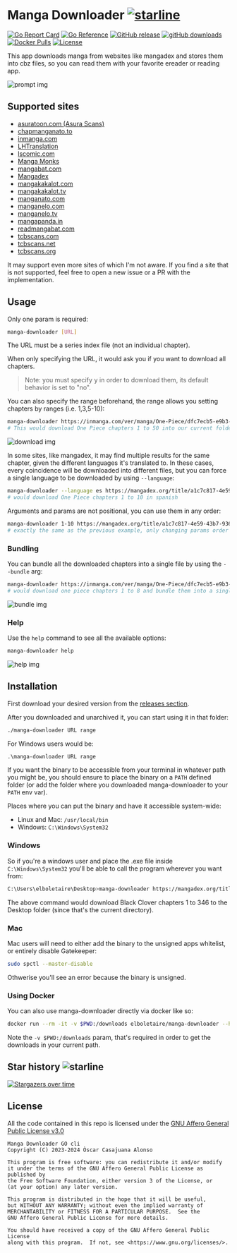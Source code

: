 Manga Downloader [![starline]](#star-history)
=============================================

[![Go Report Card][go report card]][go report]
[![Go Reference][go reference badge]][go reference]
[![GitHub release][release badge]][releases]
[![gitHub downloads]][downloads]
[![Docker Pulls][pulls badge]][docker hub]
[![License][license badge]][license]

This app downloads manga from websites like mangadex and stores them into cbz
files, so you can read them with your favorite ereader or reading app.

![prompt img]

Supported sites
---------------

- [asuratoon.com (Asura Scans)](https://asuratoon.com)
- [chapmanganato.to](https://chapmanganato.to)
- [inmanga.com](https://inmanga.com)
- [LHTranslation](https://lhtranslation.net)
- [lscomic.com](https://lscomic.com/)
- [Manga Monks](https://mangamonks.com)
- [mangabat.com](https://mangabat.com)
- [Mangadex](https://mangadex.org)
- [mangakakalot.com](https://mangakakalot.com)
- [mangakakalot.tv](https://mangakakalot.tv)
- [manganato.com](https://manganato.com)
- [manganelo.com](https://manganelo.com)
- [manganelo.tv](https://manganelo.tv)
- [mangapanda.in](https://mangapanda.in)
- [readmangabat.com](https://readmangabat.com)
- [tcbscans.com](https://tcbscans.com)
- [tcbscans.net](https://www.tcbscans.net)
- [tcbscans.org](https://www.tcbscans.org)

It may support even more sites of which I'm not aware. If you find a site that is not supported, feel free to open a new issue or a PR with the implementation.

Usage
-----

Only one param is required:

~~~bash
manga-downloader [URL]
~~~

The URL must be a series index file (not an individual chapter).

When only specifying the URL, it would ask you if you want to download all
chapters.

> Note: you must specify <kbd>y</kbd> in order to download them, its default
> behavior is set to "no".

You can also specify the range beforehand, the range allows you setting chapters by
ranges (i.e. 1,3,5-10):

~~~bash
manga-downloader https://inmanga.com/ver/manga/One-Piece/dfc7ecb5-e9b3-4aa5-a61b-a498993cd935 1-50
# This would download One Piece chapters 1 to 50 into our current folder
~~~

![download img]

In some sites, like mangadex, it may find multiple results for the same chapter,
given the different languages it's translated to. In these cases, every
coincidence will be downloaded into different files, but you can force a single
language to be downloaded by using `--language`:

~~~bash
manga-downloader --language es https://mangadex.org/title/a1c7c817-4e59-43b7-9365-09675a149a6f/one-piece 1-10
# would download One Piece chapters 1 to 10 in spanish
~~~

Arguments and params are not positional, you can use them in any order:

~~~bash
manga-downloader 1-10 https://mangadex.org/title/a1c7c817-4e59-43b7-9365-09675a149a6f/one-piece --language es
# exactly the same as the previous example, only changing params order
~~~

### Bundling

You can bundle all the downloaded chapters into a single file by using the
`--bundle` arg:

~~~bash
manga-downloader https://inmanga.com/ver/manga/One-Piece/dfc7ecb5-e9b3-4aa5-a61b-a498993cd935 1-8 --bundle
# would download one piece chapters 1 to 8 and bundle them into a single file
~~~

![bundle img]

### Help

Use the `help` command to see all the available options:

~~~bash
manga-downloader help
~~~

![help img]

Installation
------------

First download your desired version from the [releases section][releases].

After you downloaded and unarchived it, you can start using it in that folder:

~~~bash
./manga-downloader URL range
~~~

For Windows users would be:

~~~cmd
.\manga-downloader URL range
~~~

If you want the binary to be accessible from your terminal in whatever path you
might be, you should ensure to place the binary on a `PATH` defined folder (or
add the folder where you downloaded manga-downloader to your `PATH` env var).

Places where you can put the binary and have it accessible system-wide:

- Linux and Mac: `/usr/local/bin`
- Windows: `C:\Windows\System32`

### Windows

So if you're a windows user and place the .exe file inside `C:\Windows\System32`
you'll be able to call the program wherever you want from:

~~~bash
C:\Users\elboletaire\Desktop>manga-downloader https://mangadex.org/title/e7eabe96-aa17-476f-b431-2497d5e9d060/black-clover 1-346
~~~

The above command would download Black Clover chapters 1 to 346 to the Desktop
folder (since that's the current directory).

### Mac

Mac users will need to either add the binary to the unsigned apps whitelist, or
entirely disable Gatekeeper:

~~~bash
sudo spctl --master-disable
~~~

Othwerise you'll see an error because the binary is unsigned.

### Using Docker

You can also use manga-downloader directly via docker like so:

~~~bash
docker run --rm -it -v $PWD:/downloads elboletaire/manga-downloader --help
~~~

Note the `-v $PWD:/downloads` param, that's required in order to get the downloads in your current path.

Star history ![starline]
------------------------

[![Stargazers over time](https://starchart.cc/elboletaire/manga-downloader.svg?variant=adaptive)](https://starchart.cc/elboletaire/manga-downloader)

License
-------

All the code contained in this repo is licensed under the
[GNU Affero General Public License v3.0][license]

    Manga Downloader GO cli
    Copyright (C) 2023-2024 Òscar Casajuana Alonso

    This program is free software: you can redistribute it and/or modify
    it under the terms of the GNU Affero General Public License as published by
    the Free Software Foundation, either version 3 of the License, or
    (at your option) any later version.

    This program is distributed in the hope that it will be useful,
    but WITHOUT ANY WARRANTY; without even the implied warranty of
    MERCHANTABILITY or FITNESS FOR A PARTICULAR PURPOSE.  See the
    GNU Affero General Public License for more details.

    You should have received a copy of the GNU Affero General Public License
    along with this program.  If not, see <https://www.gnu.org/licenses/>.

[github downloads]: https://img.shields.io/github/downloads/elboletaire/manga-downloader/total
[go reference badge]: https://pkg.go.dev/badge/github.com/elboletaire/manga-downloader.svg
[release badge]: https://img.shields.io/github/release/elboletaire/manga-downloader.svg
[pulls badge]: https://img.shields.io/docker/pulls/elboletaire/manga-downloader
[license badge]: https://img.shields.io/github/license/elboletaire/manga-downloader?color=green
[go report]: https://goreportcard.com/report/github.com/elboletaire/manga-downloader
[go report card]: https://goreportcard.com/badge/github.com/elboletaire/manga-downloader
[go reference]: https://pkg.go.dev/github.com/elboletaire/manga-downloader
[starline]: https://starlines.qoo.monster/assets/elboletaire/manga-downloader

[license]: ./LICENSE
[releases]: https://github.com/elboletaire/manga-downloader/releases
[issues]: https://github.com/elboletaire/manga-downloader/issues
[download img]: https://raw.githubusercontent.com/elboletaire/manga-downloader/master/demos/download.gif
[bundle img]: https://raw.githubusercontent.com/elboletaire/manga-downloader/master/demos/bundle.gif
[help img]: https://raw.githubusercontent.com/elboletaire/manga-downloader/master/demos/help.gif
[prompt img]: https://raw.githubusercontent.com/elboletaire/manga-downloader/master/demos/prompt.gif
[docker hub]: https://hub.docker.com/r/elboletaire/manga-downloader
[downloads]: https://qii404.me/github-release-statistics/?repo=https://github.com/elboletaire/manga-downloader
